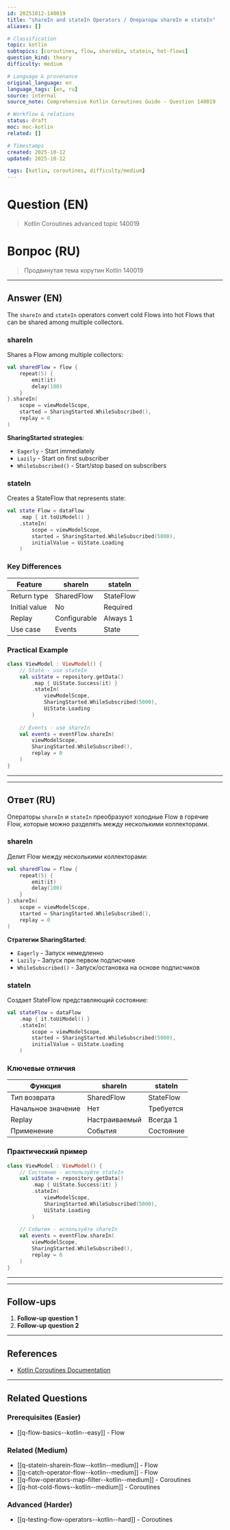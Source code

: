 ```yaml
---
id: 20251012-140019
title: "shareIn and stateIn Operators / Операторы shareIn и stateIn"
aliases: []

# Classification
topic: kotlin
subtopics: [coroutines, flow, sharedin, statein, hot-flows]
question_kind: theory
difficulty: medium

# Language & provenance
original_language: en
language_tags: [en, ru]
source: internal
source_note: Comprehensive Kotlin Coroutines Guide - Question 140019

# Workflow & relations
status: draft
moc: moc-kotlin
related: []

# Timestamps
created: 2025-10-12
updated: 2025-10-12

tags: [kotlin, coroutines, difficulty/medium]
---
```

# Question (EN)
> Kotlin Coroutines advanced topic 140019

# Вопрос (RU)
> Продвинутая тема корутин Kotlin 140019

---

## Answer (EN)


The `shareIn` and `stateIn` operators convert cold Flows into hot Flows that can be shared among multiple collectors.

### shareIn

Shares a Flow among multiple collectors:
```kotlin
val sharedFlow = flow {
    repeat(5) {
        emit(it)
        delay(100)
    }
}.shareIn(
    scope = viewModelScope,
    started = SharingStarted.WhileSubscribed(),
    replay = 0
)
```

**SharingStarted strategies**:
- `Eagerly` - Start immediately
- `Lazily` - Start on first subscriber
- `WhileSubscribed()` - Start/stop based on subscribers

### stateIn

Creates a StateFlow that represents state:
```kotlin
val state Flow = dataFlow
    .map { it.toUiModel() }
    .stateIn(
        scope = viewModelScope,
        started = SharingStarted.WhileSubscribed(5000),
        initialValue = UiState.Loading
    )
```

### Key Differences

| Feature | shareIn | stateIn |
|---------|---------|---------|
| Return type | SharedFlow | StateFlow |
| Initial value | No | Required |
| Replay | Configurable | Always 1 |
| Use case | Events | State |

### Practical Example
```kotlin
class ViewModel : ViewModel() {
    // State - use stateIn
    val uiState = repository.getData()
        .map { UiState.Success(it) }
        .stateIn(
            viewModelScope,
            SharingStarted.WhileSubscribed(5000),
            UiState.Loading
        )
    
    // Events - use shareIn
    val events = eventFlow.shareIn(
        viewModelScope,
        SharingStarted.WhileSubscribed(),
        replay = 0
    )
}
```

---
---

## Ответ (RU)


Операторы `shareIn` и `stateIn` преобразуют холодные Flow в горячие Flow, которые можно разделять между несколькими коллекторами.

### shareIn

Делит Flow между несколькими коллекторами:
```kotlin
val sharedFlow = flow {
    repeat(5) {
        emit(it)
        delay(100)
    }
}.shareIn(
    scope = viewModelScope,
    started = SharingStarted.WhileSubscribed(),
    replay = 0
)
```

**Стратегии SharingStarted**:
- `Eagerly` - Запуск немедленно
- `Lazily` - Запуск при первом подписчике
- `WhileSubscribed()` - Запуск/остановка на основе подписчиков

### stateIn

Создает StateFlow представляющий состояние:
```kotlin
val stateFlow = dataFlow
    .map { it.toUiModel() }
    .stateIn(
        scope = viewModelScope,
        started = SharingStarted.WhileSubscribed(5000),
        initialValue = UiState.Loading
    )
```

### Ключевые отличия

| Функция | shareIn | stateIn |
|---------|---------|---------|
| Тип возврата | SharedFlow | StateFlow |
| Начальное значение | Нет | Требуется |
| Replay | Настраиваемый | Всегда 1 |
| Применение | События | Состояние |

### Практический пример
```kotlin
class ViewModel : ViewModel() {
    // Состояние - используйте stateIn
    val uiState = repository.getData()
        .map { UiState.Success(it) }
        .stateIn(
            viewModelScope,
            SharingStarted.WhileSubscribed(5000),
            UiState.Loading
        )
    
    // События - используйте shareIn
    val events = eventFlow.shareIn(
        viewModelScope,
        SharingStarted.WhileSubscribed(),
        replay = 0
    )
}
```

---
---

## Follow-ups

1. **Follow-up question 1**
2. **Follow-up question 2**

---

## References

- [Kotlin Coroutines Documentation](https://kotlinlang.org/docs/coroutines-overview.html)

---

## Related Questions

### Prerequisites (Easier)
- [[q-flow-basics--kotlin--easy]] - Flow
### Related (Medium)
- [[q-statein-sharein-flow--kotlin--medium]] - Flow
- [[q-catch-operator-flow--kotlin--medium]] - Flow
- [[q-flow-operators-map-filter--kotlin--medium]] - Coroutines
- [[q-hot-cold-flows--kotlin--medium]] - Coroutines
### Advanced (Harder)
- [[q-testing-flow-operators--kotlin--hard]] - Coroutines
